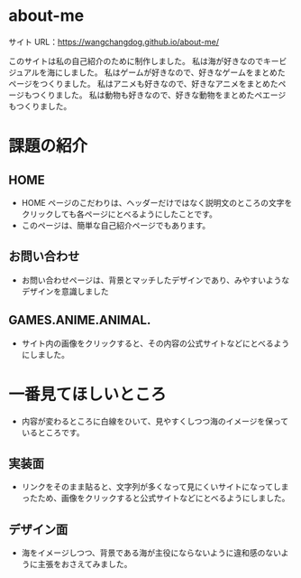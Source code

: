 # about-me

サイト URL：https://wangchangdog.github.io/about-me/

このサイトは私の自己紹介のために制作しました。
私は海が好きなのでキービジュアルを海にしました。
私はゲームが好きなので、好きなゲームをまとめたページをつくりました。
私はアニメも好きなので、好きなアニメをまとめたページもつくりました。
私は動物も好きなので、好きな動物をまとめたペエージもつくりました。

# 課題の紹介

## HOME

- HOME ページのこだわりは、ヘッダーだけではなく説明文のところの文字をクリックしても各ページにとべるようにしたことです。
- このページは、簡単な自己紹介ページでもあります。

## お問い合わせ

- お問い合わせページは、背景とマッチしたデザインであり、みやすいようなデザインを意識しました

## GAMES.ANIME.ANIMAL.

- サイト内の画像をクリックすると、その内容の公式サイトなどにとべるようにしました。

# 一番見てほしいところ

- 内容が変わるところに白線をひいて、見やすくしつつ海のイメージを保っているところです。

## 実装面

- リンクをそのまま貼ると、文字列が多くなって見にくいサイトになってしまったため、画像をクリックすると公式サイトなどにとべるようにしました。

## デザイン面

- 海をイメージしつつ、背景である海が主役にならないように違和感のないように主張をおさえてみました。
